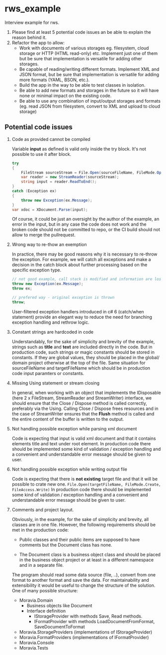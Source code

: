 # rws_example
Interview example for rws.

1. Please find at least 5 potential code issues an be able to explain the reason behind it.
2. Refactor the app to allow:
    - Work with documents of various storages eg. filesystem, cloud storage or HTTP (HTML read-only) etc. Implement just one of them but be sure that implementation is versatile for adding other storages.
    - Be capable of reading/writing different formats. Implement XML and JSON format, but be sure that implementation is versatile for adding more formats (YAML, BSON, etc.).
    - Build the app in the way to be able to test classes in isolation.
    - Be able to add new formats and storages in the future so it will have none or minimal impact on the existing code.
    - Be able to use any combination of input/output storages and formats (eg. read JSON from filesystem, convert to XML and upload to cloud storage)

## Potential code issues

1. Code as provided cannot be compiled

    Variable **input** as defined is valid only inside the try block. It's not possible to use it after block.

    ```cs
    try
    {
        FileStream sourceStream = File.Open(sourceFileName, FileMode.Open);
        var reader = new StreamReader(sourceStream);
        string input = reader.ReadToEnd();
    }
    catch (Exception ex)
    {
        throw new Exception(ex.Message);
    }
    var xdoc = XDocument.Parse(input);
    ```

    Of course, it could be just an oversight by the author of the example, an error in the input, but in any case the code does not work and the broken code should not be committed to repo, or the CI build should not allow to merge the pullrequest.

2. Wrong way to re-thow an exemption

    In practice, there may be good reasons why it is necessary to re-throw the exception. For example, we will catch all exceptions and make a decision in the catch block about further processing based on the specific exception type.

    ```cs
    // not good example, call stack is modified and information are lost
    throw new Exception(ex.Message);
    throw ex;

    // prefered way - original exception is thrown
    throw;
    ```

    User-filtered exception handlers introduced in c# 6 (catch/when statement) provide an elegant way to reduce the need for branching exception handling and rethrow logic.

3. Constant strings are hardcoded in code

    Understandably, for the sake of simplicity and brevity of the example, strings such as **title** and **text** are included directly in the code.  But in production code, such strings or magic constants should be stored in constants. If they are global values, they should be placed in the global/ domain  project otherwise at the top of the file. Same situation for sourceFileName and targetFileName which should be in production code input paramters or constants.

4. Missing Using statement or stream closing

    In general, when working with an object that implements the IDisposable (here 2 x FileStream, StreamReader and StreamWriter) interface, we should ensure that the Close / Dispose method is called correctly, preferably via the Using. Calling Close / Dispose frees resources and in the case of StreamWriter ensures that the **Flush** method is called and the entire content of the buffer is written to the output.

5. Not handling possible exception while parsing xml document

    Code is expecting that input is valid xml document and that it contains elements title and text under root element. In production code there should be implemented some kind of validation / exception handling and a convenient and understandable error message should be given to user.

6. Not handling possible exception while writing output file

    Code is expecting that there is **not existing** target file and that it will be possible to crate new one. `` File.Open(targetFileName, FileMode.Create, FileAccess.Write) ``
    In production code there should be implemented some kind of validation / exception handling and a convenient and understandable error message should be given to user.

7. Comments and project layout.

    Obviously, in the example, for the sake of simplicity and brevity, all classes are in one file. However, the following requirements should be met in the production code:

    - Public classes and their public items are supposed to have comments but the Document class has none.

    - The Document class is a business object class and should be placed in the business object project or at least in a different namespace and in a separate file.

    The program should read some data source (file, ..), convert from one format to another format and save the data. For maintainability and extensibility it would be useful to change the structure of the solution. One of many possible structure:
    - Moravia.Domain
        - Business objects like Document
        - Interface definition
            - IStorageProvider with methods Save, Read methods.
            - IFormatProvider with methods LoadDocumentFromFormat, SaveDocumentToFormat
    - Moravia.StorageProviders (implementations of IStorageProvider)
    - Moravia.FormatProviders (implementations of IFormatProvider)
    - Moravia.Console
    - Moravia.Tests
